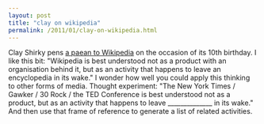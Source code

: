```yaml
---
layout: post
title: "clay on wikipedia"
permalink: /2011/01/clay-on-wikipedia.html
---
```


Clay Shirky pens [a paean to Wikipedia](http://www.guardian.co.uk/commentisfree/2011/jan/14/wikipedia-unplanned-miracle-10-years "Go read it.") on the occasion of its 10th birthday. I like this bit: "Wikipedia is best understood not as a product with an organisation behind it, but as an activity that happens to leave an encyclopedia in its wake." I wonder how well you could apply this thinking to other forms of media. Thought experiment: "The New York Times / Gawker / 30 Rock / the TED Conference is best understood not as a product, but as an activity that happens to leave ______________ in its wake." And then use that frame of reference to generate a list of related activities.